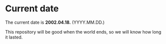 # Current date

The current date is **2002.04.18.** (YYYY.MM.DD.)

This repository will be good when the world ends, so we will know how long it lasted.